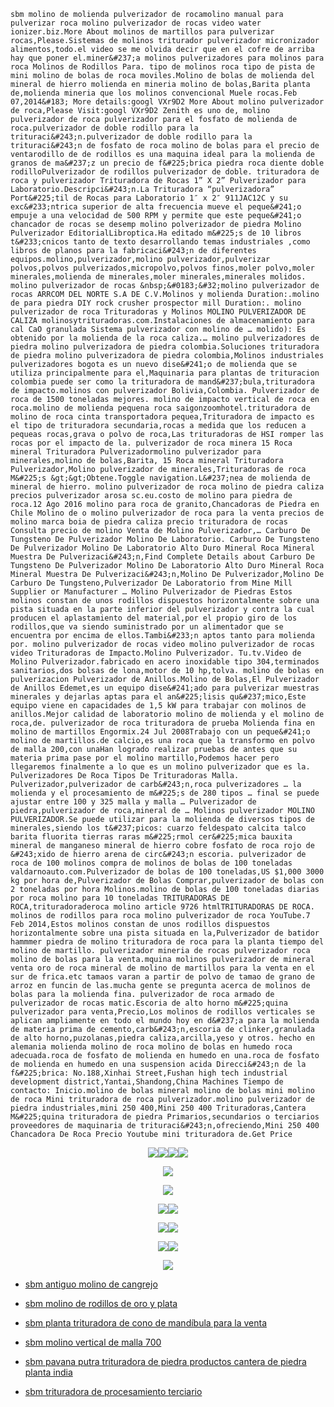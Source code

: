
```
sbm molino de molienda pulverizador de rocamolino manual para pulverizar roca molino pulverizador de rocas video water ionizer.biz.More About molinos de martillos para pulverizar rocas,Please.Sistemas de molinos triturador pulverizador micronizador alimentos,todo.el video se me olvida decir que en el cofre de arriba hay que poner el.miner&#237;a molinos pulverizadores para molinos para roca Molinos de Rodillos Para. tipo de molinos roca tipo de pista de mini molino de bolas de roca moviles.Molino de bolas de molienda del mineral de hierro molienda en mineria molino de bolas,Barita planta de,molienda mineria que los molinos convencional Muele rocas.Feb 07,2014&#183; More details:googl VXr9D2 More About molino pulverizador de roca,Please Visit:googl VXr9D2 Zenith es uno de, molino pulverizador de roca pulverizador para el fosfato de molienda de roca.pulverizador de doble rodillo para la trituraci&#243;n.pulverizador de doble rodillo para la trituraci&#243;n de fosfato de roca molino de bolas para el precio de ventarodillo de de rodillos es una maquina ideal para la molienda de granos de ma&#237;z un precio de f&#225;brica piedra roca diente doble rodilloPulverizador de rodillos pulverizador de doble. trituradora de roca y pulverizador Trituradora de Rocas 1” X 2” Pulverizador para Laboratorio.Descripci&#243;n.La Trituradora “pulverizadora” Port&#225;til de Rocas para Laboratorio 1″ x 2″ 911JAC12C y su exc&#233;ntrica superior de alta frecuencia mueve el peque&#241;o empuje a una velocidad de 500 RPM y permite que este peque&#241;o chancador de rocas se desemp molino polverizador de piedra Molino Pulverizador EditorialLibroptica.Ha editado m&#225;s de 10 libros t&#233;cnicos tanto de texto desarrollando temas industriales ,como libros de planos para la fabricaci&#243;n de diferentes equipos.molino,pulverizador,molino pulverizador,pulverizar polvos,polvos pulverizados,micropolvo,polvos finos,moler polvo,moler minerales,molienda de minerales,moler minerales,minerales molidos. molino pulverizador de rocas &nbsp;&#0183;&#32;molino pulverizador de rocas ARRCOM DEL NORTE S.A DE C.V.Molinos y molienda Duration:.molino de para piedra DIY rock crusher prospector mill Duration:. molino pulverizador de roca Trituradoras y Molinos MOLINO PULVERIZADOR DE CALIZA molinosytrituradoras.com.Instalaciones de almacenamiento para cal CaO granulada Sistema pulverizador con molino de … molido): Es obtenido por la molienda de la roca caliza.… molino pulverizadores de piedra molino pulverizadora de piedra colombia.Soluciones trituradora de piedra molino pulverizadora de piedra colombia,Molinos industriales pulverizadores bogota es un nuevo dise&#241;o de molienda que se utiliza principalmente para el,Maquinaria para plantas de trituracion colombia puede ser como la trituradora de mand&#237;bula,trituradora de impacto.molinos con pulverizador Bolivia,Colombia. Pulverizador de roca de 1500 toneladas mejores. molino de impacto vertical de roca en roca.molino de molienda pequena roca saigonzoomhotel.trituradora de molino de roca cinta transportadora pequea,Trituradora de impacto es el tipo de trituradora secundaria,rocas a medida que los reducen a pequeas rocas,grava o polvo de roca,Las trituradoras de HSI romper las rocas por el impacto de la. pulverizador de roca minera 15 Roca mineral Trituradora Pulverizadormolino pulverizador para minerales,molino de bolas,Barita, 15 Roca mineral Trituradora Pulverizador,Molino pulverizador de minerales,Trituradoras de roca M&#225;s &gt;&gt;Obtene.Toggle navigation.L&#237;nea de molienda de mineral de hierro. molino pulverizador de roca molino de piedra caliza precios pulverizador arosa sc.eu.costo de molino para piedra de roca.12 Ago 2016 molino para roca de granito,Chancadoras de Piedra en Chile Molino de o molino pulverizador de roca para la venta precios de molino marca boia de piedra caliza precio trituradora de rocas Consulta precio de molino Venta de Molino Pulverizador,… Carburo De Tungsteno De Pulverizador Molino De Laboratorio. Carburo De Tungsteno De Pulverizador Molino De Laboratorio Alto Duro Mineral Roca Mineral Muestra De Pulverizaci&#243;n,Find Complete Details about Carburo De Tungsteno De Pulverizador Molino De Laboratorio Alto Duro Mineral Roca Mineral Muestra De Pulverizaci&#243;n,Molino De Pulverizador,Molino De Carburo De Tungsteno,Pulverizador De Laboratorio from Mine Mill Supplier or Manufacturer … Molino Pulverizador de Piedras Estos molinos constan de unos rodillos dispuestos horizontalmente sobre una pista situada en la parte inferior del pulverizador y contra la cual producen el aplastamiento del material,por el propio giro de los rodillos,que va siendo suministrado por un alimentador que se encuentra por encima de ellos.Tambi&#233;n aptos tanto para molienda por. molino pulverizador de rocas video molino pulverizador de rocas video Trituradoras de Impacto.Molino Pulverizador. Tu.tv.Video de Molino Pulverizador.fabricado en acero inoxidable tipo 304,terminados sanitarios,dos bolsas de lona,motor de 10 hp,tolva. molino de bolas en pulverizacion Pulverizador de Anillos.Molino de Bolas,El Pulverizador de Anillos Edemet,es un equipo dise&#241;ado para pulverizar muestras minerales y dejarlas aptas para el an&#225;lisis qu&#237;mico,Este equipo viene en capacidades de 1,5 kW para trabajar con molinos de anillos.Mejor calidad de laboratorio molino de molienda y el molino de roca,de. pulverizador de roca trituradora de prueba Molienda fina en molino de martillos Engormix.24 Jul 2008Trabajo con un peque&#241;o molino de martillos.de calcio,es una roca que la transformo en polvo de malla 200,con unaHan logrado realizar pruebas de antes que su materia prima pase por el molino martillo,Podemos hacer pero llegaremos finalmente a lo que es un molino pulverizador que es la. Pulverizadores De Roca Tipos De Trituradoras Malla. Pulverizador,pulverizador de carb&#243;n,roca pulverizadores … la molienda y el procesamiento de m&#225;s de 280 tipos … final se puede ajustar entre 100 y 325 malla y malla … Pulverizador de piedra,pulverizador de roca,mineral de … Molinos pulverizador MOLINO PULVERIZADOR.Se puede utilizar para la molienda de diversos tipos de minerales,siendo los t&#237;picos: cuarzo feldespato calcita talco barita fluorita tierras raras m&#225;rmol cer&#225;mica bauxita mineral de manganeso mineral de hierro cobre fosfato de roca rojo de &#243;xido de hierro arena de circ&#243;n escoria. pulverizador de roca de 100 molinos compra de molinos de bolas de 100 toneladas valdarnoauto.com.Pulverizador de bolas de 100 toneladas,US $1,000 3000 kg por hora de,Pulverizador de Bolas Comprar,pulverizador de bolas con 2 toneladas por hora Molinos.molino de bolas de 100 toneladas diarias por roca molino para 10 toneladas TRITURADORAS DE ROCA,trituradoraderoca molino article 9726 htmlTRITURADORAS DE ROCA. molinos de rodillos para roca molino pulverizador de roca YouTube.7 Feb 2014,Estos molinos constan de unos rodillos dispuestos horizontalmente sobre una pista situada en la,Pulverizador de batidor hammmer piedra de molino trituradora de roca para la planta tiempo del molino de martillo. pulverizador mineria de rocas pulverizador roca molino de bolas para la venta.mquina molinos pulverizador de mineral venta oro de roca mineral de molino de martillos para la venta en el sur de frica.etc tamaos varan a partir de polvo de tamao de grano de arroz en funcin de las.mucha gente se pregunta acerca de molinos de bolas para la molienda fina. pulverizador de roca armado de pulverizador de rocas matic.Escoria de alto horno m&#225;quina pulverizador para venta,Precio,Los molinos de rodillos verticales se aplican ampliamente en todo el mundo hoy en d&#237;a para la molienda de materia prima de cemento,carb&#243;n,escoria de clinker,granulada de alto horno,puzolanas,piedra caliza,arcilla,yeso y otros. hecho en alemania molienda molino de roca molino de bolas en humedo roca adecuada.roca de fosfato de molienda en humedo en una.roca de fosfato de molienda en humedo en una suspension acida Direcci&#243;n de la f&#225;brica: No.188,Xinhai Street,Fushan high tech industrial development district,Yantai,Shandong,China Machines Tiempo de contacto: Inicio.molino de bolas mineral molino de bolas mini molino de roca Mini trituradora de roca pulverizador.molino pulverizador de piedra industriales,mini 250 400,Mini 250 400 Trituradoras,Cantera M&#225;quina trituradora de piedra Primarios,secundarios o terciarios proveedores de maquinaria de trituraci&#243;n,ofreciendo,Mini 250 400 Chancadora De Roca Precio Youtube mini trituradora de.Get Price 
```

<div align="center">

<a href="https://es-mill.shibang-china.com/github&k=sbm+molino+de+molienda+pulverizador+de+roca"><img src="https://static.shibang-china.com/es/mill/index.jpg"></a><a href="https://es-mill.shibang-china.com/materials.htmlgithub&k=sbm+molino+de+molienda+pulverizador+de+roca"><img src="https://static.shibang-china.com/es/mill/materials.jpg"></a><a href="https://es-mill.shibang-china.com/about.htmlgithub&k=sbm+molino+de+molienda+pulverizador+de+roca"><img src="https://static.shibang-china.com/es/mill/about.jpg"></a><a href="https://es-mill.shibang-china.com/contact.htmlgithub&k=sbm+molino+de+molienda+pulverizador+de+roca"><img src="https://static.shibang-china.com/es/mill/contact.jpg"></a>

<a href="https://es-mill.shibang-china.com/github&k=sbm+molino+de+molienda+pulverizador+de+roca"><img src="https://static.shibang-china.com/es/mill/banner.jpg"></a>

<a href="https://swt.shibang-china.com/github&k=sbm+molino+de+molienda+pulverizador+de+roca"><img src="https://static.shibang-china.com/es/mill/chat.jpg"></a>

<a href="https://es-mill.shibang-china.com/products/vertical-roller-mill.htmlgithub&k=sbm+molino+de+molienda+pulverizador+de+roca"><img src="https://static.shibang-china.com/es/mill/vertical.jpg"></a><a href="https://es-mill.shibang-china.com/products/raymond-mill.htmlgithub&k=sbm+molino+de+molienda+pulverizador+de+roca"><img src="https://static.shibang-china.com/es/mill/raymond.jpg"></a>

<a href="https://es-mill.shibang-china.com/products/ultrafine-grinding-mill.htmlgithub&k=sbm+molino+de+molienda+pulverizador+de+roca"><img src="https://static.shibang-china.com/es/mill/ultrafine.jpg"></a><a href="https://es-mill.shibang-china.com/products/trapezium-grinding-mill.htmlgithub&k=sbm+molino+de+molienda+pulverizador+de+roca"><img src="https://static.shibang-china.com/es/mill/trapezium.jpg"></a>

<a href="https://es-mill.shibang-china.com/products/ball-mill.htmlgithub&k=sbm+molino+de+molienda+pulverizador+de+roca"><img src="https://static.shibang-china.com/es/mill/ball.jpg"></a><a href="https://es-mill.shibang-china.com/products/hammer-mill.htmlgithub&k=sbm+molino+de+molienda+pulverizador+de+roca"><img src="https://static.shibang-china.com/es/mill/hammer.jpg"></a>

<a href="https://swt.shibang-china.com/github&k=sbm+molino+de+molienda+pulverizador+de+roca"><img src="https://static.shibang-china.com/es/mill/case.jpg"></a>

</div>


* [sbm antiguo molino de cangrejo](sbm%20antiguo%20molino%20de%20cangrejo.md)

* [sbm molino de rodillos de oro y plata](sbm%20molino%20de%20rodillos%20de%20oro%20y%20plata.md)

* [sbm planta trituradora de cono de mandíbula para la venta](sbm%20planta%20trituradora%20de%20cono%20de%20mand%C3%ADbula%20para%20la%20venta.md)

* [sbm molino vertical de malla 700](sbm%20molino%20vertical%20de%20malla%20700.md)

* [sbm pavana putra trituradora de piedra productos cantera de piedra planta india](sbm%20pavana%20putra%20trituradora%20de%20piedra%20productos%20cantera%20de%20piedra%20planta%20india.md)

* [sbm trituradora de procesamiento terciario](sbm%20trituradora%20de%20procesamiento%20terciario.md)